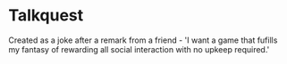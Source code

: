 # Talkquest
Created as a joke after a remark from a friend - 'I want a game that fufills my fantasy of rewarding all social interaction with no upkeep required.'
